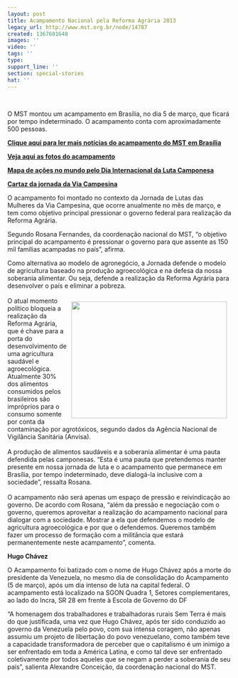```yaml
---
layout: post
title: Acampamento Nacional pela Reforma Agrária 2013
legacy_url: http://www.mst.org.br/node/14787
created: 1367601640
images: ''
video: ''
tags: ''
type: 
support_line: ''
section: special-stories
hat: ''
---
```

<p>&nbsp;</p><p>O&nbsp;MST&nbsp;montou  um acampamento em  Brasília, no dia 5 de março,  que  ficará por tempo indeterminado. O  acampamento conta com     aproximadamente 500 pessoas.</p> <p><a href="http://www.mst.org.br/taxonomy/term/1190"><strong><strong>Clique aqui para ler mais</strong> notícias do acampamento do MST</strong>&nbsp;<strong>em Brasília</strong></a></p> <p><a href="http://www.flickr.com/photos/acampamentohugochavez/" target="_blank"><strong>Veja aqui as fotos do acampamento<br></strong></a></p> <p><strong><a href="http://www.viacampesina.org/map/17april/map.html" target="_blank">Mapa de ações no mundo pelo Dia Internacional da Luta Camponesa</a></strong></p> <p><a href="http://www.mst.org.br/sites/default/files/VIA%20CAMPESINA%201.png"><strong>Cartaz da jornada da Via Campesina</strong></a></p> <p>O acampamento foi montado no  contexto da Jornada de Lutas das  Mulheres da Via Campesina,  que ocorre  anualmente no mês de março, e  tem como objetivo principal  pressionar o  governo federal para  realização da Reforma Agrária.</p> <p>Segundo   Rosana Fernandes, da coordenação nacional do MST, “o  objetivo  principal  do acampamento é pressionar o governo para que  assente as 150  mil  famílias acampadas no país”, afirma.</p> <p>Como alternativa ao  modelo de agronegócio, a Jornada defende o   modelo de agricultura  baseado na produção agroecológica e na defesa da   nossa soberania  alimentar. Ou seja, defende a realização da Reforma   Agrária para  desenvolver o país e eliminar a pobreza. <br><br><em><img style="margin: 10px; float: right;" src="http://www.mst.org.br/sites/default/files/acampamento%20bsb2.JPG" alt="" height="263" width="350"></em>O  atual  momento  político bloqueia a realização da Reforma Agrária, que é  chave  para a  porta do desenvolvimento de uma agricultura saudável e   agroecológica.  Atualmente 30% dos alimentos consumidos pelos  brasileiros  são  impróprios para o consumo somente por conta da  contaminação por   agrotóxicos, segundo dados da Agência Nacional de  Vigilância Sanitária   (Anvisa).<br><br>A produção de alimentos  saudáveis e a soberania   alimentar é uma pauta defendida pelas  camponesas. “Esta é uma pauta que   pretendemos manter presente em nossa  jornada de luta e o acampamento  que  permanece em Brasília, por tempo  indeterminado, deve dialogá-la   inclusive com a sociedade”, ressalta  Rosana.<br><br>O acampamento não   será apenas um espaço de pressão e  reivindicação ao governo. De acordo   com Rosana, “além da pressão e  negociação com o governo, queremos   aproveitar a realização do  acampamento nacional para dialogar com a   sociedade. Mostrar a ela que  defendemos o modelo de agricultura   agroecológica e por que o  defendemos. Queremos também fazer um processo   de formação com a  militância que estará permanentemente neste   acampamento”, comenta.</p> <p><strong>Hugo Chávez </strong></p> <p>O Acampamento foi batizado com o nome de Hugo Chávez após a morte do  presidente da Venezuela, no mesmo dia de consolidação do Acampamento (5  de março), após um dia intenso de luta na capital federal. O acampamento  está localizado na&nbsp;SGON Quadra 1, Setores complementares, ao lado do  Incra, SR 28 em frente à Escola de Governo do DF</p> <p>“A homenagem dos trabalhadores e trabalhadoras rurais Sem Terra é  mais do que justificada, uma vez que Hugo Chávez, após ter sido  conduzido ao governo da Venezuela pelo povo, com sua intensa coragem,  não apenas assumiu um projeto de libertação do povo venezuelano, como  também teve a capacidade transformadora de perceber que o capitalismo é  um inimigo a ser enfrentado em toda a América Latina, e como tal deve  ser enfrentado coletivamente por todos aqueles que se negam a perder a  soberania de seu país”, salienta Alexandre Conceição, da coordenação  nacional do MST.</p>
